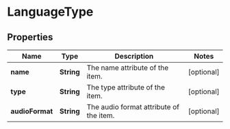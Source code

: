 
# LanguageType

## Properties
Name | Type | Description | Notes
------------ | ------------- | ------------- | -------------
**name** | **String** | The name attribute of the item. |  [optional]
**type** | **String** | The type attribute of the item. |  [optional]
**audioFormat** | **String** | The audio format attribute of the item. |  [optional]



